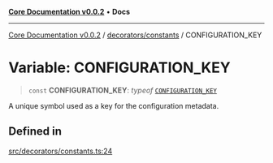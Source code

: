 [**Core Documentation v0.0.2**](../../../README.md) • **Docs**

***

[Core Documentation v0.0.2](../../../modules.md) / [decorators/constants](../README.md) / CONFIGURATION\_KEY

# Variable: CONFIGURATION\_KEY

> `const` **CONFIGURATION\_KEY**: *typeof* [`CONFIGURATION_KEY`](CONFIGURATION_KEY.md)

A unique symbol used as a key for the configuration metadata.

## Defined in

[src/decorators/constants.ts:24](https://github.com/stonemjs/core/blob/dd7eaec566465ef84c36b87b824f8ea9ab76e8fa/src/decorators/constants.ts#L24)

